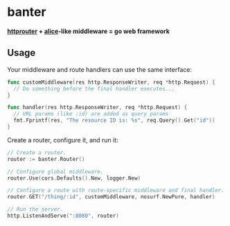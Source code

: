 # banter
**[httprouter](https://github.com/julienschmidt/httprouter) +
[alice](https://github.com/justinas/alice)-like middleware = go web framework**


## Usage

Your middleware and route handlers can use the same interface:
```go
func customMiddleware(res http.ResponseWriter, req *http.Request) {
  // Do something before the final handler executes...
}

func handler(res http.ResponseWriter, req *http.Request) {
  // URL params (like :id) are added as query params
  fmt.Fprintf(res, "The resource ID is: %s", req.Query().Get("id"))
}
```

Create a router, configure it, and run it:
```go
// Create a router.
router := banter.Router()

// Configure global middleware.
router.Use(cors.Defaults().New, logger.New)

// Configure a route with route-specific middleware and final handler.
router.GET("/thing/:id", customMiddleware, nosurf.NewPure, handler)

// Run the server.
http.ListenAndServe(":8080", router)
```
